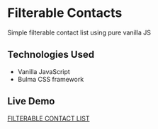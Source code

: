 # Filterable Contacts

Simple filterable contact list using pure vanilla JS

## Technologies Used

- Vanilla JavaScript
- Bulma CSS framework

## Live Demo

[FILTERABLE CONTACT LIST](https://edgardopinto-escalier.github.io/Filterable_Contacts/)




